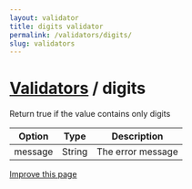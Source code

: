 ```yaml
---
layout: validator
title: digits validator
permalink: /validators/digits/
slug: validators
---
```


# <a href="/validators/">Validators</a> / digits

Return true if the value contains only digits

Option  | Type   | Description
--------|--------|------------
message | String | The error message

<a href="{{ site.repository.docs_edit }}/validators/digits.md" class="btn btn-info">Improve this page</a>